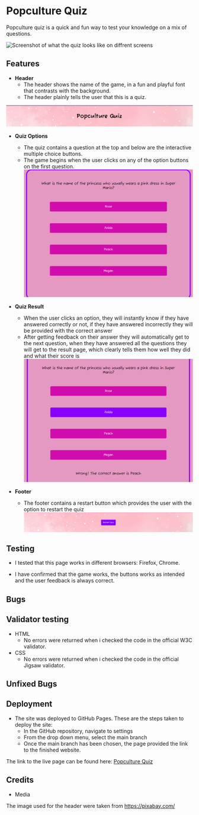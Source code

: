 # Popculture Quiz

Popculture quiz is a quick and fun way to test your knowledge on a mix of questions.

![Screenshot of what the quiz looks like on diffrent screens](assets/images/screenshots-screens.png)

## Features 


* **Header**
  - The header shows the name of the game, in a fun and playful font 
    that contrasts with the background.
  - The header plainly tells the user that this is a quiz. 

![Screenshot of header](assets/images/screenshot-header.png)

* **Quiz Options**
  - The quiz contains a question at the top and below are the interactive multiple choice buttons.
  - The game begins when the user clicks on any of the option buttons on the first question. 
  ![Screenshot of quiz](assets/images/screenshot-quiz.png)

* **Quiz Result**
  - When the user clicks an option, they will instantly know if they have answered correctly or not, 
  if they have answered incorrectly they will be provided with the correct answer
  - After getting feedback on their answer they will automatically get to the next question, when they have answered all the questions they will get to the result page, which clearly tells them how well they did and what their score is 
  ![Screenshot of feedback during gameplay](assets/images/screenshot-feedback.png)
  
* **Footer**
  - The footer contains a restart button which provides the user with the option to restart the quiz
  ![Screenshot of footer with restart button](assets/images/screenshot-footer.png)

## Testing

* I tested that this page works in different browsers: Firefox, Chrome.

* I have confirmed that the game works, the buttons works as intended and the user feedback is always correct.

## Bugs


## Validator testing

* HTML
  - No errors were returned when i checked the code in the official W3C validator.
* CSS
  - No errors were returned when i checked the code in the official Jigsaw validator.


## Unfixed Bugs

## Deployment

* The site was deployed to GitHub Pages. These are the steps taken to deploy the site: 
  - In the GitHub repository, navigate to settings
  - From the drop down menu, select the main branch
  - Once the main branch has been chosen, the page provided the link to the finished website.

The link to the live page can be found here: [Popculture Quiz](https://allyxpally.github.io/PortfolioProject2-quiz/)

## Credits

* Media

The image used for the header were taken from https://pixabay.com/